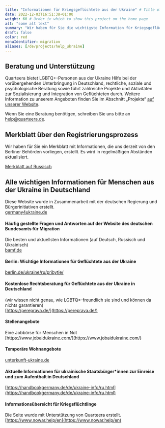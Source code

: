 ```yaml
---
title: "Informationen für Kriegsgeflüchtete aus der Ukraine" # Title of your project
date: 2022-12-03T16:51:38+01:00
weight: 60 # Order in which to show this project on the home page
alt: "some alt text"
summary: "Wir haben für Sie die wichtigste Information für Kriegsgeflüchtete aus der Ukraine"
draft: false
color: red
menuIdentifier: migration
aliases: [/de/projects/help_ukraine]
---
```

## Beratung und Unterstützung 

Quarteera bietet LGBTQ+-Personen aus der Ukraine Hilfe bei der vorübergehenden Unterbringung in Deutschland, rechtliche, soziale und psychologische Beratung sowie führt zahlreiche Projekte und Aktivitäten zur Sozialisierung und Integration von Geflüchteten durch. Weitere Information zu unserem Angeboten finden Sie im Abschnitt „Projekte“ [auf unserer Website](/de/projects/help_ukraine/).

Wenn Sie eine Beratung benötigen, schreiben Sie uns bitte an [help@quarteera.de](mailto:help@quarteera.de).


## Merkblatt über den Registrierungsprozess
Wir haben für Sie ein Merkblatt mit Informationen, die uns derzeit von den Berliner Behörden vorliegen, erstellt. Es wird in regelmäßigen Abständen aktualisiert.

[Merkblatt auf Russisch](https://quarteera.de/files/registration_info_ukraine.pdf)

## Alle wichtigen Informationen für Menschen aus der Ukraine in Deutschland
Diese Website wurde in Zusammenarbeit mit der deutschen Regierung und Bürgerinitiativen erstellt. \
[germany4ukraine.de](https://www.germany4ukraine.de/)

#### Häufig gestellte Fragen und Antworten auf der Website des deutschen Bundesamts für Migration
Die besten und aktuellsten Informationen (auf Deutsch, Russisch und Ukrainisch) \
[bamf.de](https://www.bamf.de/DE/Themen/AsylFluechtlingsschutz/ResettlementRelocation/InformationenEinreiseUkraine/informationen-einreise-ukraine-node.html)

#### Berlin: Wichtige Informationen für Geflüchtete aus der Ukraine
[berlin.de/ukraine/ru/pribytie/](https://www.berlin.de/ukraine/ru/pribytie/)

#### Kostenlose Rechtsberatung für Geflüchtete aus der Ukraine in Deutschland
(wir wissen nicht genau, wie LGBTQ*-freundlich sie sind und können da nichts garantieren) \
[https://pereprava.de/](https://pereprava.de/)

#### Stellenangebote
Eine Jobbörse für Menschen in Not \
[https://www.jobaidukraine.com/](https://www.jobaidukraine.com/)

#### Temporäre Wohnangebote
[unterkunft-ukraine.de](https://unterkunft-ukraine.de/)

#### Aktuelle Informationen für ukrainische Staatsbürger*innen zur Einreise und zum Aufenthalt in Deutschland
[https://handbookgermany.de/de/ukraine-info/ru.html](https://handbookgermany.de/de/ukraine-info/ru.html)

#### Informationsübersicht für Kriegsflüchtlinge
Die Seite wurde mit Unterstützung von Quarteera erstellt. \
[https://www.nowar.help/en](https://www.nowar.help/en)
